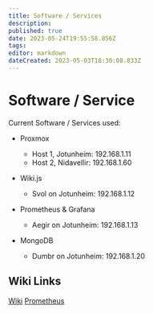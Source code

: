```yaml
---
title: Software / Services
description: 
published: true
date: 2023-05-24T19:55:58.856Z
tags: 
editor: markdown
dateCreated: 2023-05-03T18:30:08.833Z
---
```


# Software / Service
Current Software / Services used:

* Proxmox
	* Host 1, Jotunheim: 192.168.1.11
	* Host 2, Nidavellir: 192.168.1.60
* Wiki.js
	* Svol on Jotunheim: 192.168.1.12
* Prometheus & Grafana
  * Aegir on Jotunheim: 192.168.1.13

* MongoDB
	* Dumbr on Jotunheim: 192.168.1.20


## Wiki Links
[Wiki](/setup/software/wikijs)
[Prometheus](/setup/software/prometheus)
